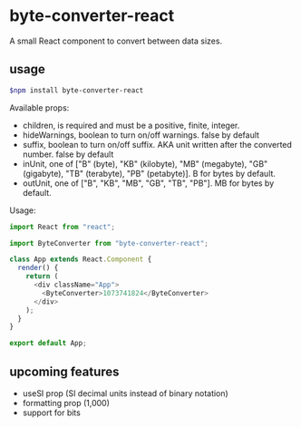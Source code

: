 # byte-converter-react

A small React component to convert between data sizes.

## usage

```bash
$npm install byte-converter-react
```

Available props:

- children, is required and must be a positive, finite, integer.
- hideWarnings, boolean to turn on/off warnings. false by default
- suffix, boolean to turn on/off suffix. AKA unit written after the converted number. false by default
- inUnit, one of ["B" (byte), "KB" (kilobyte), "MB" (megabyte), "GB" (gigabyte), "TB" (terabyte), "PB" (petabyte)]. B for bytes by default.
- outUnit, one of ["B", "KB", "MB", "GB", "TB", "PB"]. MB for bytes by default.

Usage:

```js
import React from "react";

import ByteConverter from "byte-converter-react";

class App extends React.Component {
  render() {
    return (
      <div className="App">
        <ByteConverter>1073741824</ByteConverter>
      </div>
    );
  }
}

export default App;
```

## upcoming features

- useSI prop (SI decimal units instead of binary notation)
- formatting prop (1,000)
- support for bits
